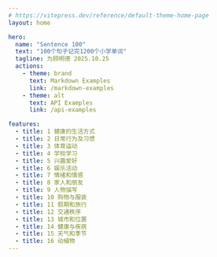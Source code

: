 ```yaml
---
# https://vitepress.dev/reference/default-theme-home-page
layout: home

hero:
  name: "Sentence 100"
  text: "100个句子记完1200个小学单词"
  tagline: 为顾明德 2025.10.25
  actions:
    - theme: brand
      text: Markdown Examples
      link: /markdown-examples
    - theme: alt
      text: API Examples
      link: /api-examples

features:
  - title: 1 健康的生活方式
  - title: 2 日常行为及习惯
  - title: 3 体育运动
  - title: 4 学校学习
  - title: 5 兴趣爱好
  - title: 6 娱乐活动
  - title: 7 情绪和情感
  - title: 8 家人和朋友
  - title: 9 人物描写
  - title: 10 购物与服装
  - title: 11 假期和旅行
  - title: 12 交通秩序
  - title: 13 城市和位置
  - title: 14 健康与疾病
  - title: 15 天气和季节
  - title: 16 动植物
---
```



